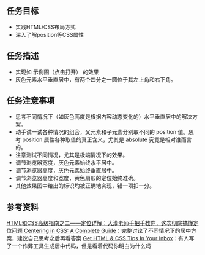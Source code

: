 ## 任务目标
- 实践HTML/CSS布局方式
- 深入了解position等CSS属性

## 任务描述
- 实现如 示例图（点击打开） 的效果
- 灰色元素水平垂直居中，有两个四分之一圆位于其左上角和右下角。


## 任务注意事项
- 思考不同情况下（如灰色高度是根据内容动态变化的）水平垂直居中的解决方案。
-  动手试一试各种情况的组合，父元素和子元素分别取不同的 position 值。思考 position 属性各种取值的真正含义，尤其是 absolute 究竟是相对谁而言的。
- 注意测试不同情况，尤其是极端情况下的效果。
- 调节浏览器宽度，灰色元素始终水平居中。
- 调节浏览器高度，灰色元素始终垂直居中。
- 调节浏览器高度和宽度，黄色扇形的定位始终准确。
- 其他效果图中给出的标识均被正确地实现，错一项扣一分。

## 参考资料
[HTML和CSS高级指南之二——定位详解：大漠老师手把手教你，这次彻底搞懂定位问题](http://www.w3cplus.com/css/advanced-html-css-lesson2-detailed-css-positioning.html)
[Centering in CSS: A Complete Guide](https://css-tricks.com/centering-css-complete-guide/)：完整讨论了不同情况下的居中方案，建议自己思考之后再看答案
[Get HTML & CSS Tips In Your Inbox](http://howtocenterincss.com/)：有人写了一个作弊工具生成居中代码，但是看着代码你明白为什么吗